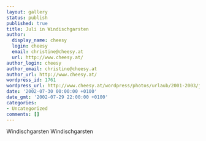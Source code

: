 ```yaml
---
layout: gallery
status: publish
published: true
title: Juli in Windischgarsten
author:
  display_name: cheesy
  login: cheesy
  email: christine@cheesy.at
  url: http://www.cheesy.at/
author_login: cheesy
author_email: christine@cheesy.at
author_url: http://www.cheesy.at/
wordpress_id: 1761
wordpress_url: http://www.cheesy.at/wordpress/photos/urlaub/2001-2003/juli-in-windischgarsten/
date: '2002-07-30 00:00:00 +0100'
date_gmt: '2002-07-29 22:00:00 +0100'
categories:
- Uncategorized
comments: []
---
```

<!--:de-->Windischgarsten
<!--:--><!--:en-->Windischgarsten
<!--:-->
